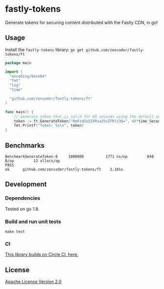 # fastly-tokens

Generate tokens for securing content distributed with the Fastly CDN, in go!

## Usage
Install the ```fastly-tokens``` library:
```go get github.com/zencoder/fastly-tokens/ft```

```go
package main

import (
  "encoding/base64"
  "fmt"
  "log"
  "time"

  "github.com/zencoder/fastly-tokens/ft"
)

func main() {
	// Generate token that is valid for 60 seconds using the default secret
	token := ft.GenerateToken("RmFzdGx5IFRva2VuIFRlc3Q=", 60*time.Second, base64.StdEncoding)
	fmt.Printf("Token: %s\n", token)
}
```

## Benchmarks
```shell
BenchmarkGenerateToken-8   	 1000000	      1771 ns/op	     848 B/op	      12 allocs/op
PASS
ok  	github.com/zencoder/fastly-tokens/ft	2.101s
```

## Development

### Dependencies

Tested on go 1.8.

### Build and run unit tests

    make test

### CI

[This library builds on Circle CI, here.](https://circleci.com/gh/zencoder/fastly-tokens/)

## License

[Apache License Version 2.0](LICENSE)
